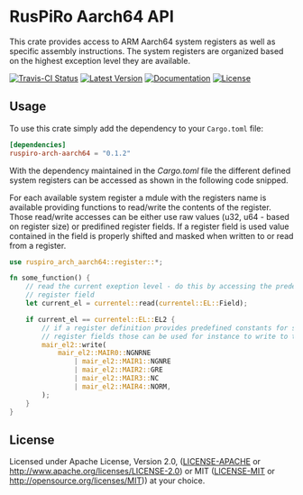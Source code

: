 # RusPiRo Aarch64 API

This crate provides access to ARM Aarch64 system registers as well as specific assembly instructions. The system registers are organized based on the highest exception level they are available.

[![Travis-CI Status](https://api.travis-ci.com/RusPiRo/ruspiro-arch-aarch64.svg?branch=release)](https://travis-ci.com/RusPiRo/ruspiro-arch-aarch64)
[![Latest Version](https://img.shields.io/crates/v/ruspiro-arch-aarch64.svg)](https://crates.io/crates/ruspiro-arch-aarch64)
[![Documentation](https://docs.rs/ruspiro-arch-aarch64/badge.svg)](https://docs.rs/ruspiro-arch-aarch64)
[![License](https://img.shields.io/crates/l/ruspiro-arch-aarch64.svg)](https://github.com/RusPiRo/ruspiro-arch-aarch64#license)

## Usage

To use this crate simply add the dependency to your ``Cargo.toml`` file:

```toml
[dependencies]
ruspiro-arch-aarch64 = "0.1.2"
```

With the dependency maintained in the *Cargo.toml* file the different defined system registers can be accessed as shown in the following code snipped.

For each available system register a mdule with the registers name is available providing functions to read/write the contents of the register. Those read/write accesses can be either use raw values (u32, u64 - based on register size) or predifined register fields. If a register field is used value contained in the field is properly shifted and masked when written to or read from a register.

```rust
use ruspiro_arch_aarch64::register::*;

fn some_function() {
    // read the current exeption level - do this by accessing the predefined
    // register field
    let current_el = currentel::read(currentel::EL::Field);

    if current_el == currentel::EL::EL2 {
        // if a register definition provides predefined constants for specific
        // register fields those can be used for instance to write to the register
        mair_el2::write(
            mair_el2::MAIR0::NGNRNE
                | mair_el2::MAIR1::NGNRE
                | mair_el2::MAIR2::GRE
                | mair_el2::MAIR3::NC
                | mair_el2::MAIR4::NORM,
        );
    }
}
```

## License

Licensed under Apache License, Version 2.0, ([LICENSE-APACHE](LICENSE-APACHE) or http://www.apache.org/licenses/LICENSE-2.0) or MIT ([LICENSE-MIT](LICENSE-MIT) or http://opensource.org/licenses/MIT)) at your choice.
